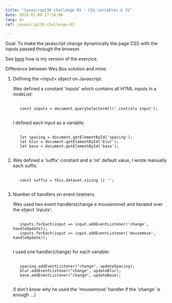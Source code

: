 ```yaml
---
title: "Javascript30 challenge 03 - CSS variables & JS"
date: 2019-01-09 17:18:00
lang: en
ref: javascript30-challenge-03

---
```

Goal: To make the javascript change dynamically the page CSS with the inputs passed through the browser.

 See <a href="https://aponce911.github.io/javascript30/03-CSS-variables/index.html" target="_blank" class="external-link">here</a> how is my version of the exercice.


Difference between Wes Bos solution and mine:

1. Defining the \<input> object on Javascript.

    Wes defined a constant 'inputs' which contains all HTML inputs in a nodeList:

    <pre>
      <code>
      const inputs = document.querySelectorAll('.controls input');
      </code></pre>

    I defined each input as a variable:

    <pre>
      <code>
      let spacing = document.getElementById('spacing');
      let blur = document.getElementById('blur');
      let base = document.getElementById('base');
      </code></pre>

1. Wes defined a 'suffix' constant and a 'nil' default value, I wrote manually each suffix.

    <pre>
      <code>
      const suffix = this.dataset.sizing || '';
    </code></pre>

1. Number of handlers on event listeners.

    Wes used two event handlers(change e mousemove) and iterated over the object ‘inputs’:

    <pre>
      <code>
      inputs.forEach(input => input.addEventListener('change', handleUpdate));
      inputs.forEach(input => input.addEventListener('mousemove', handleUpdate));
    </code></pre>

    I used one handler(change) for each variable:

    <pre>
      <code>
      spacing.addEventListener("change", updateSpacing);
      blur.addEventListener("change", updateBlur);
      base.addEventListener("change", updateBase);
    </code></pre>

    (I don't know why he used the 'mousemove' handler if the 'change' is enough ...)
